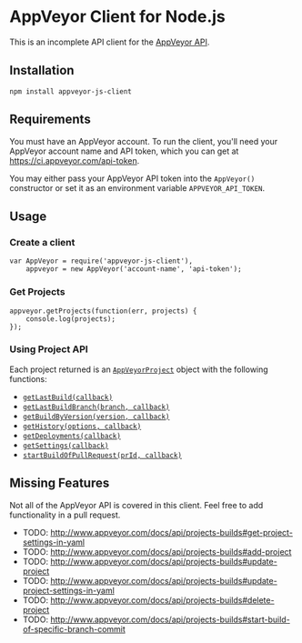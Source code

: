 # AppVeyor Client for Node.js

This is an incomplete API client for the [AppVeyor API](http://www.appveyor.com/docs/api).

## Installation

    npm install appveyor-js-client

## Requirements

You must have an AppVeyor account. To run the client, you'll need your AppVeyor account name and API token, which you can get at <https://ci.appveyor.com/api-token>.

You may either pass your AppVeyor API token into the `AppVeyor()` constructor or set it as an environment variable `APPVEYOR_API_TOKEN`.

## Usage

### Create a client

```
var AppVeyor = require('appveyor-js-client'),
    appveyor = new AppVeyor('account-name', 'api-token');
```

### Get Projects

```
appveyor.getProjects(function(err, projects) {
    console.log(projects);
});
```

### Using Project API

Each project returned is an [`AppVeyorProject`](lib/appveyor.js) object with the following functions:

- [`getLastBuild(callback)`](http://www.appveyor.com/docs/api/projects-builds#get-project-last-build)
- [`getLastBuildBranch(branch, callback)`](http://www.appveyor.com/docs/api/projects-builds#get-project-last-branch-build)
- [`getBuildByVersion(version, callback)`](http://www.appveyor.com/docs/api/projects-builds#get-project-build-by-version)
- [`getHistory(options, callback)`](http://www.appveyor.com/docs/api/projects-builds#get-project-history)
- [`getDeployments(callback)`](http://www.appveyor.com/docs/api/projects-builds#get-project-deployments)
- [`getSettings(callback)`](http://www.appveyor.com/docs/api/projects-builds#get-project-settings)
- [`startBuildOfPullRequest(prId, callback)`](http://www.appveyor.com/docs/api/projects-builds#start-build-of-pull-request-github-only)

## Missing Features

Not all of the AppVeyor API is covered in this client. Feel free to add functionality in a pull request.

 * TODO: http://www.appveyor.com/docs/api/projects-builds#get-project-settings-in-yaml
 * TODO: http://www.appveyor.com/docs/api/projects-builds#add-project
 * TODO: http://www.appveyor.com/docs/api/projects-builds#update-project
 * TODO: http://www.appveyor.com/docs/api/projects-builds#update-project-settings-in-yaml
 * TODO: http://www.appveyor.com/docs/api/projects-builds#delete-project
 * TODO: http://www.appveyor.com/docs/api/projects-builds#start-build-of-specific-branch-commit
